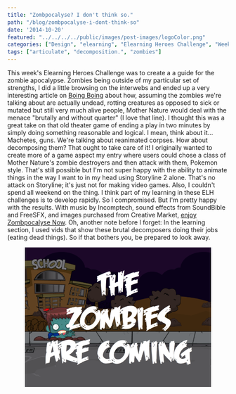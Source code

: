 ```yaml
---
title: "Zombpocalyse? I don't think so."
path: "/blog/zombpocalyse-i-dont-think-so"
date: '2014-10-20'
featured: "../../../../public/images/post-images/logoColor.png"
categories: ["Design", "elearning", "Elearning Heroes Challenge", "Weekend Project",]
tags: ["articulate", "decomposition.", "zombies"]
---
```


This week's Elearning Heroes Challenge was to create a a guide for the zombie apocalypse. Zombies being outside of my particular set of strengths, I did a little browsing on the interwebs and ended up a very interesting article on [Boing Boing](http://boingboing.net/2013/10/14/zombiesvsanimals.html "Zombies Vs Animals") about how, assuming the zombies we're talking about are actually undead, rotting creatures as opposed to sick or mutated but still very much alive people, Mother Nature would deal with the menace "brutally and without quarter" (I love that line). I thought this was a great take on that old theater game of ending a play in two minutes by simply doing something reasonable and logical. I mean, think about it... Machetes, guns. We're talking about reanimated corpses. How about decomposing them? That ought to take care of it! I originally wanted to create more of a game aspect my entry where users could chose a class of Mother Nature's zombie destroyers and then attack with them, Pokemon style. That's still possible but I'm not super happy with the ability to animate things in the way I want to in my head using Storyline 2 alone. That's no attack on Storyline; it's just not for making video games. Also, I couldn't spend all weekend on the thing. I think part of my learning in these ELH challenges is to develop rapidly. So I compromised. But I'm pretty happy with the results. With music by Incomptech, sound effects from SoundBible and FreeSFX, and images purchased from Creative Market, [enjoy Zombpocalyse Now](http://knanthony.com/showcase/Zombpocalypse/story.html "Zombpocalyse Now"). Oh, another note before I forget: In the learning section, I used vids that show these brutal decomposers doing their jobs (eating dead things). So if that bothers you, be prepared to look away.

<figure>
  <img src="../../../../public/images/post-images/zombiescreenshot.png" alt="Zombpocalyse Screenshot" />
</figure>
